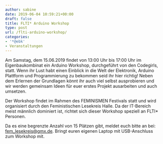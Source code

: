 ```yaml
---
author: sabine
date: 2019-06-04 10:59:21+00:00
draft: false
title: FLTI* Arduino Workshop
type: post
url: /flti-arduino-workshop/
categories:
- '*@ebk'
- Veranstaltungen
---
```





Am Samstag, dem 15.06.2019 findet von 13:00 Uhr bis 17:00 Uhr im Eigenbaukombinat ein Arduino Workshop, durchgeführt von den Codegirls, statt. Wenn ihr Lust habt einen Einblick in die Welt der Elektronik, Arduino Plattform und Programmierung zu bekommen seid ihr hier richtig! Neben dem Erlernen der Grundlagen könnt ihr auch viel selbst ausprobieren und wir werden gemeinsam Ideen für euer erstes Projekt ausarbeiten und auch umsetzen.





<!-- more -->





Der Workshop findet im Rahmen des FEMINISMEN Festivals statt und wird organisiert durch den Feministischen Lesekreis Halle. Da der IT-Bereich meist männlich dominiert ist, richtet sich dieser Workshop speziell an FLTI* Personen.







Da es eine begrenzte Anzahl von 15 Plätzen gibt, meldet euch bitte an bei: [fem_lesekreis@gmx.de](mailto:fem_lesekreis@gmx.de). Bringt euren eigenen Laptop mit USB-Anschluss zum Workshop mit.



